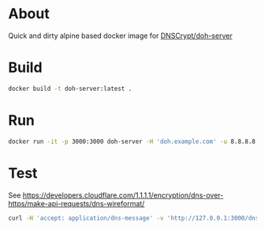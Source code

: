# About

Quick and dirty alpine based docker image for [DNSCrypt/doh-server](https://github.com/DNSCrypt/doh-server)


# Build

```sh
docker build -t doh-server:latest .
```


# Run 

```sh
docker run -it -p 3000:3000 doh-server -H 'doh.example.com' -u 8.8.8.8:53  -l 0.0.0.0:3000
```

# Test

See https://developers.cloudflare.com/1.1.1.1/encryption/dns-over-https/make-api-requests/dns-wireformat/

```sh
curl -H 'accept: application/dns-message' -v 'http://127.0.0.1:3000/dns-query?dns=q80BAAABAAAAAAAAA3d3dwdleGFtcGxlA2NvbQAAAQAB' |hexdump
```